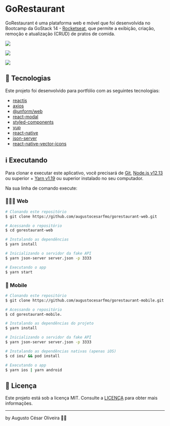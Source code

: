 # GoRestaurant

GoRestaurant é uma plataforma web e móvel que foi desenvolvida no Bootcamp da GoStack 14 - [Rocketseat](https://rocketseat.com.br/), que permite a exibição, criação, remoção e atualização (CRUD) de pratos de comida.

![](https://imgur.com/j2124oL.png)

![](https://imgur.com/Vz73FFK.png)

![](https://imgur.com/H325xG8.png)

## 🚀 Tecnologias

Este projeto foi desenvolvido para portfólio com as seguintes tecnologias:

- [reactjs](https://reactjs.org)
- [axios](https://github.com/axios/axios)
- [@unform/web](https://unform.dev/)
- [react-modal](https://www.npmjs.com/package/react-modal)
- [styled-components](https://styled-components.com/)
- [yup](https://github.com/jquense/yup)
- [react-native](https://reactnative.dev/)
- [json-server](https://github.com/typicode/json-server)
- [react-native-vector-icons](https://github.com/oblador/react-native-vector-icons)

## ℹ️ Executando

Para clonar e executar este aplicativo, você precisará de [Git](https://git-scm.com), [Node.js v12.13][nodejs] ou superior + [Yarn v1.19][yarn] ou superior instalado no seu computador.

Na sua linha de comando execute:

### 👨🏻‍💻 Web

```bash
# Clonando este repositório
$ git clone https://github.com/augustocesarfmo/gorestaurant-web.git

# Acessando o repositório
$ cd gorestaurant-web

# Instalando as dependências
$ yarn install

# Inicializando o servidor da fake API
$ yarn json-server server.json -p 3333

# Executando o app
$ yarn start
```

### 📱 Mobile

```bash
# Clonando este repositório
$ git clone https://github.com/augustocesarfmo/gorestaurant-mobile.git

# Acessando o repositório
$ cd gorestaurant-mobile.

# Instalando as dependências do projeto
$ yarn install

# Inicializando o servidor da fake API
$ yarn json-server server.json -p 3333

# Instalando as dependências nativas (apenas iOS)
$ cd ios/ && pod install

# Executando o app
$ yarn ios | yarn android
```

## 📝 Licença

Este projeto está sob a licença MIT. Consulte a [LICENÇA](https://github.com/augustocesarfmo/gorestaurant/blob/main/LICENSE.md) para obter mais informações.

---

by Augusto César Oliveira 👐🏼

[nodejs]: https://nodejs.org/
[yarn]: https://yarnpkg.com/
[vc]: https://code.visualstudio.com/
